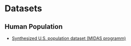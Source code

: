 # Datasets

## Human Population

- [Synthesized U.S. population dataset (MIDAS programm)](http://github.com/momacs/dataset-pop-us-2010-midas)
